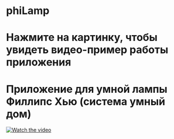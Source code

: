 # phiLamp
# Нажмите на картинку, чтобы увидеть видео-пример работы приложения
# Приложение для умной лампы Филлипс Хью (система умный дом)
[![Watch the video](https://i.ytimg.com/vi/GR_yReiEi84/hq720_2.jpg?sqp=-oaymwEdCM0CENAFSFXyq4qpAw8IARUAAIhCcAHAAQbQAQE=&rs=AOn4CLBymLoBqvke_O-YqEXDyZCroQ6_nw)](https://www.youtube.com/shorts/GR_yReiEi84)
